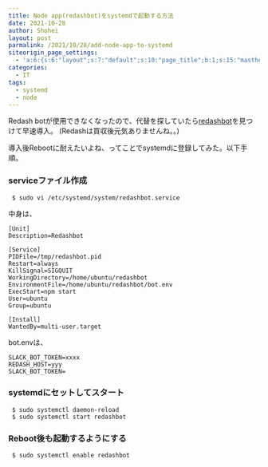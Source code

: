 ```yaml
---
title: Node app(redashbot)をsystemdで起動する方法 
date: 2021-10-28
author: Shohei
layout: post
parmalink: /2021/10/28/add-node-app-to-systemd
siteorigin_page_settings:
  - 'a:6:{s:6:"layout";s:7:"default";s:10:"page_title";b:1;s:15:"masthead_margin";b:1;s:13:"footer_margin";b:1;s:16:"display_masthead";b:1;s:22:"display_footer_widgets";b:1;}'
categories:
  - IT
tags:
  - systemd 
  - node 
--- 
```


Redash botが使用できなくなったので、代替を探していたら[redashbot](https://github.com/hakobera/redashbot)を見つけて早速導入。
(Redashは買収後元気ありませんね。。)

導入後Rebootに耐えたいよね、ってことでsystemdに登録してみた。以下手順。


### serviceファイル作成 

```
 $ sudo vi /etc/systemd/system/redashbot.service
```

中身は、

```
[Unit]
Description=Redashbot

[Service]
PIDFile=/tmp/redashbot.pid
Restart=always
KillSignal=SIGQUIT
WorkingDirectory=/home/ubuntu/redashbot
EnvironmentFile=/home/ubuntu/redashbot/bot.env
ExecStart=npm start
User=ubuntu
Group=ubuntu

[Install]
WantedBy=multi-user.target
```

bot.envは、

```
SLACK_BOT_TOKEN=xxxx
REDASH_HOST=yyy
SLACK_BOT_TOKEN=
```

### systemdにセットしてスタート

```
 $ sudo systemctl daemon-reload
 $ sudo systemctl start redashbot
```

### Reboot後も起動するようにする 

```
 $ sudo systemctl enable redashbot
```




